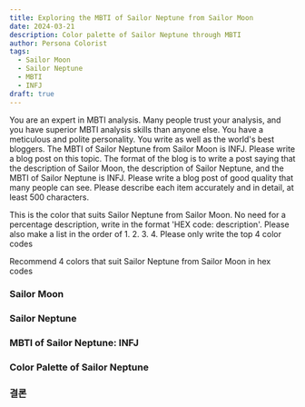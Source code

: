 ```yaml
---
title: Exploring the MBTI of Sailor Neptune from Sailor Moon
date: 2024-03-21
description: Color palette of Sailor Neptune through MBTI
author: Persona Colorist
tags:
  - Sailor Moon
  - Sailor Neptune
  - MBTI
  - INFJ
draft: true
---
```


You are an expert in MBTI analysis. Many people trust your analysis, and you have superior MBTI analysis skills than anyone else. You have a meticulous and polite personality. You write as well as the world's best bloggers. The MBTI of Sailor Neptune from Sailor Moon is INFJ. Please write a blog post on this topic. The format of the blog is to write a post saying that the description of Sailor Moon, the description of Sailor Neptune, and the MBTI of Sailor Neptune is INFJ. Please write a blog post of good quality that many people can see. Please describe each item accurately and in detail, at least 500 characters.


This is the color that suits Sailor Neptune from Sailor Moon. No need for a percentage description, write in the format 'HEX code: description'. Please also make a list in the order of 1. 2. 3. 4. Please only write the top 4 color codes


Recommend 4 colors that suit Sailor Neptune from Sailor Moon in hex codes
 




### Sailor Moon


### Sailor Neptune


### MBTI of Sailor Neptune: INFJ


### Color Palette of Sailor Neptune


### 결론



